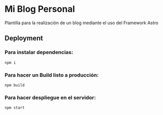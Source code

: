 # Mi Blog Personal
Plantilla para la realización de un blog mediante el uso del Framework Astro
 
 
## Deployment
 
### Para instalar dependencias:
```
npm i
```
 
 
### Para hacer un Build listo a producción:
```
npm build
```
 
 
### Para hacer despliegue en el servidor:
```
npm start
```
